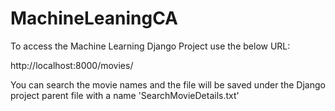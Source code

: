 # MachineLeaningCA




To access the Machine Learning Django Project use the below URL:

http://localhost:8000/movies/


You can search the movie names and the file will be saved under the Django project parent file with a name 'SearchMovieDetails.txt'
